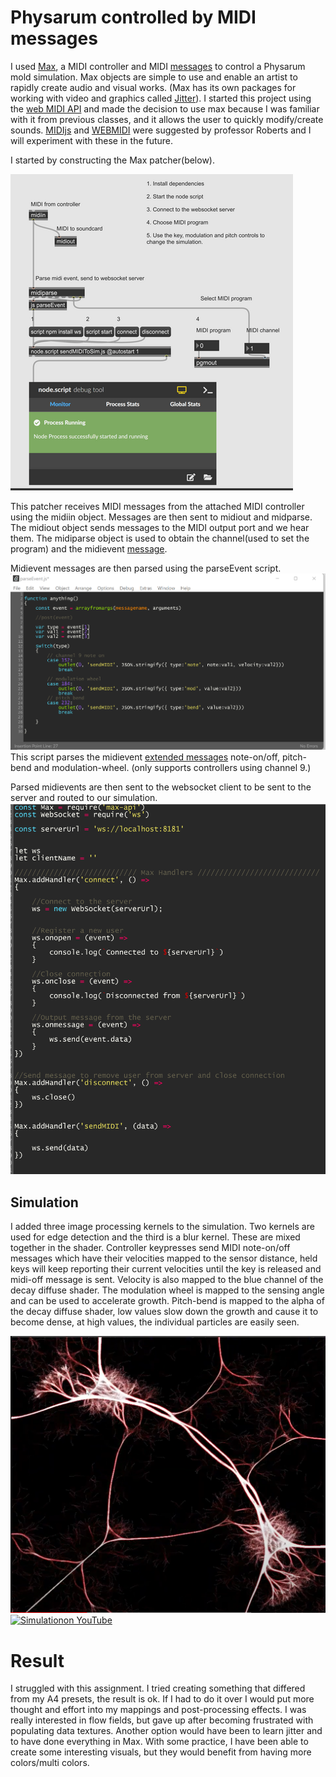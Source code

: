 # Physarum controlled by MIDI messages

I used [Max](https://cycling74.com/products/max/), a MIDI controller and MIDI [messages](https://www.midi.org/specifications-old/item/table-1-summary-of-midi-message) to control a Physarum mold  simulation. Max objects are simple to use and enable an artist to rapidly create audio and visual works.
(Max has its own packages for working with video and graphics called [Jitter](https://docs.cycling74.com/max8/tutorials/jitindex)).
I started this project using the [web MIDI API](https://developer.mozilla.org/en-US/docs/Web/API/Web_MIDI_API) and made the decision to use 
max because I was familiar with it from previous classes, and it allows the user to quickly modify/create sounds. [MIDIjs](https://github.com/mudcube/MIDI.js/) and
[WEBMIDI](https://webmidijs.org/) were suggested by professor Roberts and I will experiment with these in the future.

I started by constructing the Max patcher(below).

![Main Patcher](mainPatch.png)

This patcher receives MIDI messages from the attached MIDI controller using the
midiin object. Messages are then sent to midiout and midparse. The midiout object sends messages to the MIDI output port
and we hear them. The midiparse object is used to obtain the channel(used to set the program) and the midievent [message](https://www.midi.org/specifications-old/item/table-1-summary-of-midi-message).

Midievent messages are then parsed using the parseEvent script.
![Event Parser](parseEvent.png)
This script parses the midievent [extended messages](https://www.midi.org/specifications-old/item/table-2-expanded-messages-list-status-bytes) note-on/off, pitch-bend and modulation-wheel.
(only supports controllers using channel 9.)

Parsed midievents are then sent to the websocket client to be sent to the server and routed to 
our simulation.
![Max Websocket](maxN4M.png)


## Simulation
I added three image processing kernels to the simulation. Two kernels are used for edge detection
and the third is a blur kernel. These are mixed together in the shader.
Controller keypresses send MIDI note-on/off messages which have their velocities mapped to the sensor distance, held keys will keep reporting
their current velocities until the key is released and midi-off message is sent. Velocity is also mapped to the blue channel of the 
decay diffuse shader. The modulation wheel is mapped to the sensing angle and can be used to accelerate growth. Pitch-bend is mapped to 
the alpha of the decay diffuse shader, low values slow down the growth and cause it to become dense, at high values,  the individual particles are easily seen.

[![Simulationon YouTube](sim.png)](https://www.youtube.com/watch?v=R6zfwl4UgiY "Link Title")
[![Simulationon YouTube](sim2.png)](https://www.youtube.com/watch?v=R6zfwl4UgiY "Link Title")



# Result
I struggled with this assignment. I tried creating something that differed from my A4 presets, the result is ok. If I had to do it over I would
put more thought and effort into my mappings and post-processing effects. I was really interested in flow fields, but gave up after becoming frustrated with populating
data textures. Another option would have been to learn jitter and to have done everything in Max. 
With some practice, I have been able to create some interesting visuals, but they would
benefit from having more colors/multi colors.







